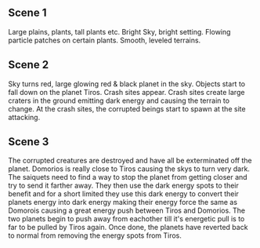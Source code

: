 ## Scene 1

Large plains, plants, tall plants etc.
Bright Sky, bright setting. 
Flowing particle patches on certain plants.
Smooth, leveled terrains. 

## Scene 2

Sky turns red, large glowing red & black planet in the sky.
Objects start to fall down on the planet Tiros.
Crash sites appear. Crash sites create large craters in the ground emitting dark energy and causing the terrain to change.
At the crash sites, the corrupted beings start to spawn at the site attacking.

## Scene 3

The corrupted creatures are destroyed and have all be exterminated off the planet.
Domorios is really close to Tiros causing the skys to turn very dark. 
The saiquets need to find a way to stop the planet from getting closer and try to send it farther away.
They then use the dark energy spots to their benefit and for a short limited they use this dark energy to convert their 
planets energy into dark energy making their energy force the same as Domorois causing a great energy push between Tiros and Domorios.
The two planets begin to push away from eachother till it's energetic pull is to far to be pulled by Tiros again.
Once done, the planets have reverted back to normal from removing the energy spots from Tiros.
